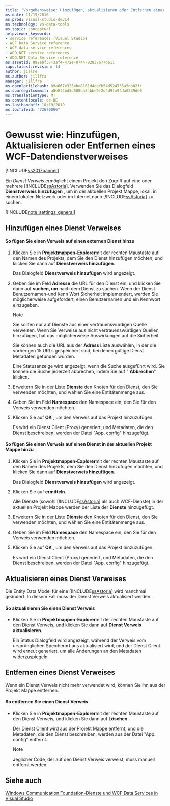 ```yaml
---
title: 'Vorgehensweise: Hinzufügen, aktualisieren oder Entfernen eines WCF-Datendienst Verweises | Microsoft-Dokumentation'
ms.date: 11/15/2016
ms.prod: visual-studio-dev14
ms.technology: vs-data-tools
ms.topic: conceptual
helpviewer_keywords:
- service references [Visual Studio]
- WCF Data Service reference
- WCF data service references
- ADO.NET service references
- ADO.NET Data Service reference
ms.assetid: 892ebf37-3af4-472e-8744-92837677d611
caps.latest.revision: 14
author: jillre
ms.author: jillfra
manager: jillfra
ms.openlocfilehash: 89a667e3254be8161d4defb54d524756a5eb02fc
ms.sourcegitcommit: a8e8f4bd5d508da34bbe9f2d4d9fa94da0539de0
ms.translationtype: MT
ms.contentlocale: de-DE
ms.lasthandoff: 10/19/2019
ms.locfileid: "72670006"
---
```

# <a name="how-to-add-update-or-remove-a-wcf-data-service-reference"></a>Gewusst wie: Hinzufügen, Aktualisieren oder Entfernen eines WCF-Datendienstverweises
[!INCLUDE[vs2017banner](../includes/vs2017banner.md)]

Ein *Dienst Verweis* ermöglicht einem Projekt den Zugriff auf eine oder mehrere [!INCLUDE[ssAstoria](../includes/ssastoria-md.md)]. Verwenden Sie das Dialogfeld **Dienstverweis hinzufügen** , um in der aktuellen Projekt Mappe, lokal, in einem lokalen Netzwerk oder im Internet nach [!INCLUDE[ssAstoria](../includes/ssastoria-md.md)] zu suchen.

 [!INCLUDE[note_settings_general](../includes/note-settings-general-md.md)]

## <a name="adding-a-service-reference"></a>Hinzufügen eines Dienst Verweises

#### <a name="to-add-a-reference-to-an-external-service"></a>So fügen Sie einen Verweis auf einen externen Dienst hinzu

1. Klicken Sie in **Projektmappen-Explorer**mit der rechten Maustaste auf den Namen des Projekts, dem Sie den Dienst hinzufügen möchten, und klicken Sie dann auf **Dienstverweis hinzufügen**.

     Das Dialogfeld **Dienstverweis hinzufügen** wird angezeigt.

2. Geben Sie im Feld **Adresse** die URL für den Dienst ein, und klicken Sie dann auf **suchen, um** nach dem Dienst zu suchen. Wenn der Dienst Benutzernamen-und Kenn Wort Sicherheit implementiert, werden Sie möglicherweise aufgefordert, einen Benutzernamen und ein Kennwort einzugeben.

    > [!NOTE]
    > Sie sollten nur auf Dienste aus einer vertrauenswürdigen Quelle verweisen. Wenn Sie Verweise aus nicht vertrauenswürdigen Quellen hinzufügen, hat das möglicherweise Auswirkungen auf die Sicherheit.

     Sie können auch die URL aus der **Adress** Liste auswählen, in der die vorherigen 15 URLs gespeichert sind, bei denen gültige Dienst Metadaten gefunden wurden.

     Eine Statusanzeige wird angezeigt, wenn die Suche ausgeführt wird. Sie können die Suche jederzeit abbrechen, indem Sie auf " **Abbrechen**" klicken.

3. Erweitern Sie in der Liste **Dienste** den Knoten für den Dienst, den Sie verwenden möchten, und wählen Sie eine Entitätenmenge aus.

4. Geben Sie im Feld **Namespace** den Namespace ein, den Sie für den Verweis verwenden möchten.

5. Klicken Sie auf **OK** , um den Verweis auf das Projekt hinzuzufügen.

     Es wird ein Dienst Client (Proxy) generiert, und Metadaten, die den Dienst beschreiben, werden der Datei "App. config" hinzugefügt.

#### <a name="to-add-a-reference-to-a-service-in-the-current-solution"></a>So fügen Sie einen Verweis auf einen Dienst in der aktuellen Projekt Mappe hinzu

1. Klicken Sie in **Projektmappen-Explorer**mit der rechten Maustaste auf den Namen des Projekts, dem Sie den Dienst hinzufügen möchten, und klicken Sie dann auf **Dienstverweis hinzufügen**.

     Das Dialogfeld **Dienstverweis hinzufügen** wird angezeigt.

2. Klicken Sie auf **ermitteln**.

     Alle Dienste (sowohl [!INCLUDE[ssAstoria](../includes/ssastoria-md.md)] als auch WCF-Dienste) in der aktuellen Projekt Mappe werden der Liste der **Dienste** hinzugefügt.

3. Erweitern Sie in der Liste **Dienste** den Knoten für den Dienst, den Sie verwenden möchten, und wählen Sie eine Entitätenmenge aus.

4. Geben Sie im Feld **Namespace** den Namespace ein, den Sie für den Verweis verwenden möchten.

5. Klicken Sie auf **OK** , um den Verweis auf das Projekt hinzuzufügen.

     Es wird ein Dienst Client (Proxy) generiert, und Metadaten, die den Dienst beschreiben, werden der Datei "App. config" hinzugefügt.

## <a name="updating-a-service-reference"></a>Aktualisieren eines Dienst Verweises
 Die Entity Data Model für eine [!INCLUDE[ssAstoria](../includes/ssastoria-md.md)] wird manchmal geändert. In diesem Fall muss der Dienst Verweis aktualisiert werden.

#### <a name="to-update-a-service-reference"></a>So aktualisieren Sie einen Dienst Verweis

- Klicken Sie in **Projektmappen-Explorer**mit der rechten Maustaste auf den Dienst Verweis, und klicken Sie dann auf **Dienst Verweis aktualisieren**.

     Ein Status Dialogfeld wird angezeigt, während der Verweis vom ursprünglichen Speicherort aus aktualisiert wird, und der Dienst Client wird erneut generiert, um alle Änderungen an den Metadaten widerzuspiegeln.

## <a name="removing-a-service-reference"></a>Entfernen eines Dienst Verweises
 Wenn ein Dienst Verweis nicht mehr verwendet wird, können Sie ihn aus der Projekt Mappe entfernen.

#### <a name="to-remove-a-service-reference"></a>So entfernen Sie einen Dienst Verweis

- Klicken Sie in **Projektmappen-Explorer**mit der rechten Maustaste auf den Dienst Verweis, und klicken Sie dann auf **Löschen**.

     Der Dienst Client wird aus der Projekt Mappe entfernt, und die Metadaten, die den Dienst beschreiben, werden aus der Datei "App. config" entfernt.

    > [!NOTE]
    > Jeglicher Code, der auf den Dienst Verweis verweist, muss manuell entfernt werden.

## <a name="see-also"></a>Siehe auch
 [Windows Communication Foundation-Dienste und WCF Data Services in Visual Studio](../data-tools/windows-communication-foundation-services-and-wcf-data-services-in-visual-studio.md)
